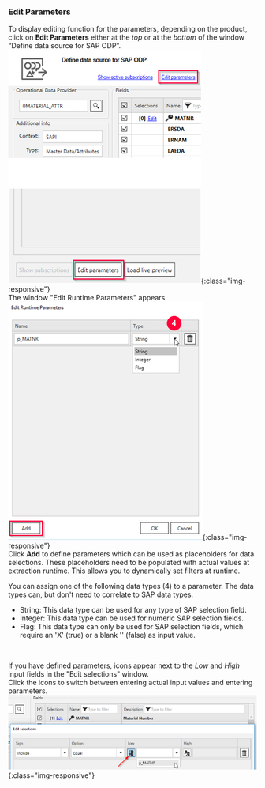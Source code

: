 ### Edit Parameters <br/>
To display editing function for the parameters, depending on the product, click on **Edit Parameters** either at the *top* or at the *bottom* of the window “Define data source for SAP ODP”. <br/>
![ODP Edit parameters](/img/content/odp/odp-settings-edit-parameters1.png){:class="img-responsive"}<br> 
The window "Edit Runtime Parameters" appears.<br> 
![ODP Add parameters](/img/content/odp/odp-settings-add-parameters.png){:class="img-responsive"}<br> 
Click **Add** to define parameters which can be used as placeholders for data selections. These placeholders need to be populated with actual values at extraction runtime.
This allows you to dynamically set filters at runtime.

You can assign one of the following data types (4) to a parameter. The data types can, but don't need to correlate to SAP data types. 
- String: This data type can be used for any type of SAP selection field.
- Integer: This data type can be used for numeric SAP selection fields.
- Flag: This data type can only be used for SAP selection fields, which require an 'X'&nbsp;(true) or a blank ''&nbsp;(false) as input value.
<br>

If you have defined parameters, icons appear next to the *Low* and *High* input fields in the "Edit selections" window. <br>
Click the icons to switch between entering actual input values and entering parameters.
<br>
![ODP Selection With Parameters](/img/content/odp/odp-selection-with-parameters.png){:class="img-responsive"}
